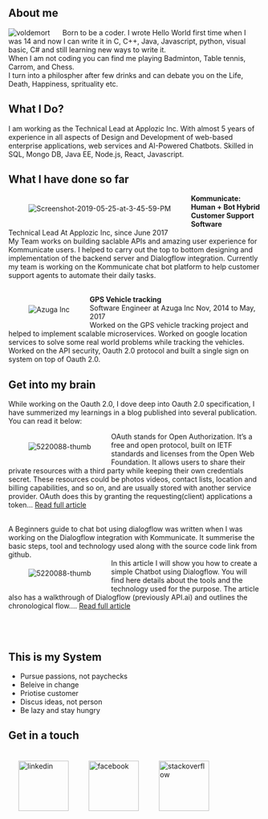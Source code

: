 ## About me

<img src="https://i.ibb.co/Vxmhp4J/voldemort.jpg" alt="voldemort" border="0" style ="float:left; padding: 0px 25px 0px 0px">
Born to be a coder. I wrote Hello World first time when I was 14 and now I can write it in C, C++, Java, Javascript, python, visual basic, C# and still learning new ways to write it.<br>
When I am not coding you can find me playing Badminton, Table tennis, Carrom, and Chess.<br>
I turn into a philospher after few drinks and can debate you on the Life, Death, Happiness, sprituality etc. 

## What I Do?

I am working as the Technical Lead at Applozic Inc. With almost 5 years of experience in all aspects of Design and Development of web-based enterprise applications, web services and AI-Powered Chatbots. Skilled in SQL, Mongo DB, Java EE, Node.js, React, Javascript.

## What I have done so far

<a href="https://Kommunicate.io"><img src="https://i.ibb.co/tx0YDGb/Screenshot-2019-05-25-at-3-45-59-PM.png" alt="Screenshot-2019-05-25-at-3-45-59-PM" border="0" style ="float:left; padding: 20px 40px"></a>
<strong>Kommunicate: Human + Bot Hybrid Customer Support Software </strong> <br>
  Technical Lead At Applozic Inc, since June 2017<br>
  My Team works on building saclable APIs and amazing user experience for Kommunicate users. I helped to carry out the top to   bottom designing and implementation of the backend server and Dialogflow integration. Currently my team is working on the     Kommunicate chat bot platform to help customer support agents to automate their daily tasks. <br> <br>

<a href="https://azuga.com/"><img src="https://i.ibb.co/VLMx3t4/fleet-data-science.png" alt="Azuga Inc" border="0" style ="float:left; padding: 20px 40px"></a> 
   <strong>GPS Vehicle tracking </strong><br>
   Software Engineer at Azuga Inc Nov, 2014 to May, 2017<br>
   Worked on the GPS vehicle tracking project and helped to implement scalable microservices. Worked on google location services to solve some real world problems while tracking the vehicles. Worked on the API security, Oauth 2.0 protocol and built a single sign on system on top of Oauth 2.0.  
   

## Get into my brain

While working on the Oauth 2.0, I dove deep into Oauth 2.0 specification, I have summerized my learnings in a blog published into several publication. You can read it below:   

<a href="https://dzone.com/articles/oauth-20-beginners-guide"><img src="https://i.ibb.co/qFLQmqn/5220088-thumb.jpg" alt="5220088-thumb" border="0" style ="float:left; padding: 20px 40px" ></a> 
OAuth stands for Open Authorization. It’s a free and open protocol, built on IETF standards and licenses from the Open Web Foundation. It allows users to share their private resources with a third party while keeping their own credentials secret. These resources could be photos videos, contact lists, location and billing capabilities, and so on, and are usually stored with another service provider. OAuth does this by granting the requesting(client) applications a token... [Read full article](https://dzone.com/articles/oauth-20-beginners-guide) <br><br>


A Beginners guide to chat bot using dialogflow was written when I was working on the Dialogflow integration with Kommunicate. It summerise the basic steps, tool and technology used along with the source code link from github.
<br>
<a href="https://medium.com/engineering-applozic/beginners-guide-to-creating-chatbots-using-dialogflow-f56e9f6ddaf5"><img src="https://i.ibb.co/qFNjZTF/1-k-L6-B1-Mf-NCnu4u-H0m9-D1-XYw.jpg" alt="5220088-thumb" border="0" style ="float:left; padding: 20px 40px" ></a> 
In this article I will show you how to create a simple Chatbot using Dialogflow. You will find here details about the tools and the technology used for the purpose. The article also has a walkthrough of Dialogflow (previously API.ai) and outlines the chronological flow.... [Read full article](https://medium.com/engineering-applozic/beginners-guide-to-creating-chatbots-using-dialogflow-f56e9f6ddaf5) <br> <br><br><br>

## This is my System

* Pursue passions, not paychecks
* Beleive in change
* Priotise customer
* Discus ideas, not person
* Be lazy and stay hungry


## Get in a touch 

<a href="https://www.linkedin.com/in/suraj-kumar-358317a3/"><img src="https://i.ibb.co/Yy3J9Xz/svvszaufolhr4jkwl7vz.jpg" alt="linkedin" border="0" style ="float:left; padding: 20px 20px; height:100px;width:100px ">  </a>

<a href="https://www.facebook.com/suraj.srk"><img src="https://i.ibb.co/grNSy6Z/c6f98156-65da-4ba4-92f0-26cbd42c82db-tbqkkp.png" alt="facebook" border="0" style ="float:left; padding: 20px 20px; height:100px;width:100px"></a>

<a href="https://stackoverflow.com/users/3949639/suraj?tab=profile"><img src="https://i.ibb.co/FgZbz4m/stackoverflow.png" alt="stackoverflow" border="0" style ="float:left; padding: 20px 20px; height:100px;width:100px"></a>

<br><br><br>

